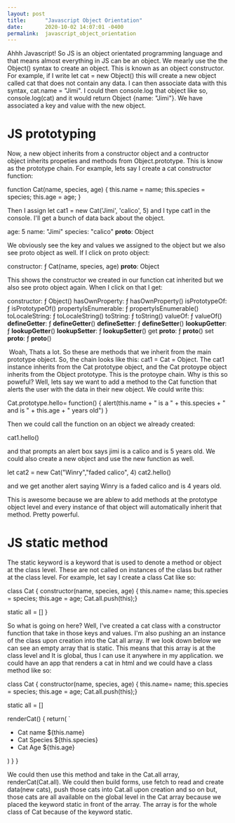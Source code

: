 ```yaml
---
layout: post
title:      "Javascript Object Orientation"
date:       2020-10-02 14:07:01 -0400
permalink:  javascript_object_orientation
---
```



Ahhh Javascript! So JS is an object orientated programming language and that means almost everything in JS can be an object. We mearly use the the Object() syntax to create an object. This is known as an object constructor. For example, if I write let cat = new Object() this will create a new object called cat that does not contain any data. I can then associate data with this syntax, cat.name = "Jimi". I could then console.log that object like so, console.log(cat) and it would return Object {name: "Jimi"}. We have associated a key and value with the new object. 

# JS prototyping

Now, a new object inherits from a constructor object and a contructor object inherits propeties and methods from Object.prototype. This is know as the prototype chain. For example, lets say I create a cat constructor function: 

function Cat(name, species, age) {
  this.name = name;
  this.species = species;
  this.age = age;
}

Then I assign let cat1 = new Cat('Jimi', 'calico', 5) and I type cat1 in the console.  I'll get a bunch of data back about the object. 

age: 5
name: "Jimi"
species: "calico"
__proto__: Object

We obviously see the key and values we assigned to the object but we also see proto object as well. If I click on proto object:

constructor: ƒ Cat(name, species, age)
__proto__: Object

This shows the constructor we created in our function cat inherited but we also see proto object again. When I click on that I get:

constructor: ƒ Object()
hasOwnProperty: ƒ hasOwnProperty()
isPrototypeOf: ƒ isPrototypeOf()
propertyIsEnumerable: ƒ propertyIsEnumerable()
toLocaleString: ƒ toLocaleString()
toString: ƒ toString()
valueOf: ƒ valueOf()
__defineGetter__: ƒ __defineGetter__()
__defineSetter__: ƒ __defineSetter__()
__lookupGetter__: ƒ __lookupGetter__()
__lookupSetter__: ƒ __lookupSetter__()
get __proto__: ƒ __proto__()
set __proto__: ƒ __proto__()
﻿
 
 
​
Woah, Thats a lot. So these are methods that we inherit from the main prototype object. So, the chain looks like this:
cat1 = Cat = Object. The cat1 instance inherits from the Cat prototype object, and the Cat protoype object inherits from the Object prototype. This is the protoype chain.  Why is this so poweful? Well, lets say we want to add a method to the Cat function that alerts the user with the data in their new object. We could write this: 



Cat.prototype.hello= function() {
  alert(this.name + " is a " + this.species + " and is  " + this.age + " years old") }

Then we could call the function on an object we already created:

cat1.hello()

and that prompts an alert box says jimi is a calico and is 5 years old. We could also create a new object and use the new function as well.

let cat2 = new Cat("Winry","faded calico", 4)
cat2.hello()

and we get another alert saying Winry is a faded calico and is 4 years old.

This is awesome because we are ablew to add methods at the prototype object level and every instance of that object will automatically inherit that method. Pretty powerful.



# JS static method
The static keyword is a keyword that is used to denote a method or object at the class level. These are not called on instances of the class but rather at the class level. For example, let say I create a class Cat like so:

class Cat {
    constructor(name, species, age) {
      this.name= name;
      this.species = species;
      this.age = age;
      Cat.all.push(this);}

		
static all = [] }
		
So what is going on here? Well, I've created a cat class with a constructor function that take in those keys and values.    I'm also pushing an an instance of the class upon creation into the Cat all array. If we look down below we can see an      empty array that is static. This means that this array is at the class level and It is global, thus I can use it anywhere in my application. we could have an app that renders a cat in html and we could have a class method like so:


class Cat {
    constructor(name, species, age) {
      this.name= name;
      this.species = species;
      this.age = age;
      Cat.all.push(this);}

		
static all = [] 


renderCat() {
       return(
         `
         <ul>
         <li>Cat name ${this.name}</li>
          <li> Cat Species  ${this.species}</li>
          <li> Cat Age ${this.age}</li>
         </ul>) } }
	
 We could then use this method and take in the Cat.all array, renderCat(Cat.all). We could then build forms, use fetch to   read and create data(new cats), push those cats into Cat.all upon creation and so on but, those cats are all available on  the global level in the Cat array because we placed the keyword static in front of the array. The array is for the whole class of Cat because of the keyword static.
